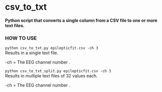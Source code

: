 # csv_to_txt

**Python script that converts a single column from a CSV file to one or more text files.**

### HOW TO USE

`python csv_to_txt.py epilepticfit.csv -ch 3  `  
Results in a single text file.

-ch = The EEG channel number  .

`python csv_to_txt_split.py epilepticfit.csv -ch 3  `  
 Results in multiple text files of 32 values each.

-ch = The EEG channel number  .
